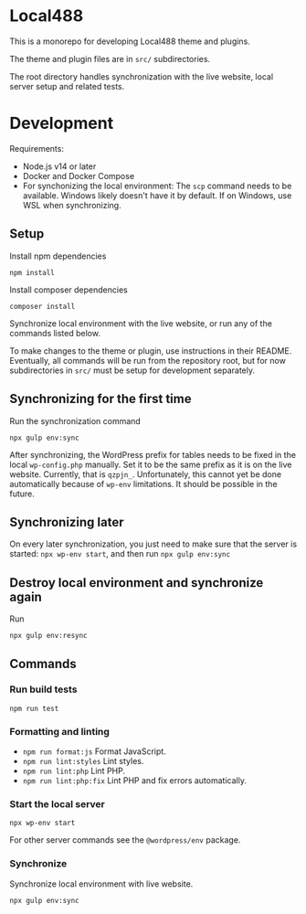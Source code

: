 # Local488

This is a monorepo for developing Local488 theme and plugins.

The theme and plugin files are in `src/` subdirectories.

The root directory handles synchronization with the live website, local server setup and related tests.

# Development

Requirements:

- Node.js v14 or later
- Docker and Docker Compose
- For synchonizing the local environment: The `scp` command needs to be available. Windows likely doesn't have it by default. If on Windows, use WSL when synchronizing.

## Setup

Install npm dependencies

```
npm install
```

Install composer dependencies

```
composer install
```

Synchronize local environment with the live website, or run any of the commands listed below.

To make changes to the theme or plugin, use instructions in their README. Eventually, all commands will be run from the repository root, but for now subdirectories in `src/` must be setup for development separately.

## Synchronizing for the first time

Run the synchronization command
```
npx gulp env:sync
```

After synchronizing, the WordPress prefix for tables needs to be fixed in the local `wp-config.php` manually. Set it to be the same prefix as it is on the live website. Currently, that is `qzpjn_`. Unfortunately, this cannot yet be done automatically because of `wp-env` limitations. It should be possible in the future.

## Synchronizing later

On every later synchronization, you just need to make sure that the server is started: `npx wp-env start`, and then run `npx gulp env:sync`

## Destroy local environment and synchronize again

Run
```
npx gulp env:resync
```

## Commands

### Run build tests

```
npm run test
```

### Formatting and linting

- `npm run format:js` Format JavaScript.
- `npm run lint:styles` Lint styles.
- `npm run lint:php` Lint PHP.
- `npm run lint:php:fix` Lint PHP and fix errors automatically.


### Start the local server

```
npx wp-env start
```

For other server commands see the `@wordpress/env` package.

### Synchronize

Synchronize local environment with live website.

```
npx gulp env:sync
```
